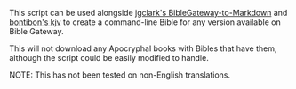 This script can be used alongside [jgclark's BibleGateway-to-Markdown](https://github.com/jgclark/BibleGateway-to-Markdown) and [bontibon's kjv](https://github.com/bontibon/kjv) to create a command-line Bible for any version available on Bible Gateway.

This will not download any Apocryphal books with Bibles that have them, although the script could be easily modified to handle.

NOTE: This has not been tested on non-English translations.
